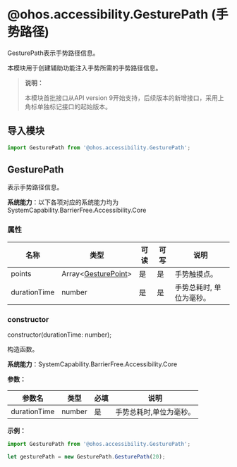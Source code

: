 # @ohos.accessibility.GesturePath (手势路径)

GesturePath表示手势路径信息。

本模块用于创建辅助功能注入手势所需的手势路径信息。

> **说明：**
>
> 本模块首批接口从API version 9开始支持，后续版本的新增接口，采用上角标单独标记接口的起始版本。

## 导入模块

```ts
import GesturePath from '@ohos.accessibility.GesturePath';
```

## GesturePath

表示手势路径信息。

**系统能力**：以下各项对应的系统能力均为 SystemCapability.BarrierFree.Accessibility.Core

### 属性

| 名称           | 类型                                     | 可读   | 可写   | 说明     |
| ------------ | ---------------------------------------- | ---- | ---- | ------ |
| points       | Array&lt;[GesturePoint](js-apis-accessibility-GesturePoint.md#gesturepoint)&gt; | 是    | 是    | 手势触摸点。    |
| durationTime | number                                   | 是    | 是    | 手势总耗时, 单位为毫秒。 |

### constructor

constructor(durationTime: number);

构造函数。

**系统能力**：SystemCapability.BarrierFree.Accessibility.Core

**参数：**

| 参数名 | 类型 | 必填 | 说明 |
| -------- | -------- | -------- | -------- |
| durationTime | number | 是 | 手势总耗时,单位为毫秒。 |

**示例：**

```ts
import GesturePath from '@ohos.accessibility.GesturePath';

let gesturePath = new GesturePath.GesturePath(20);
```
